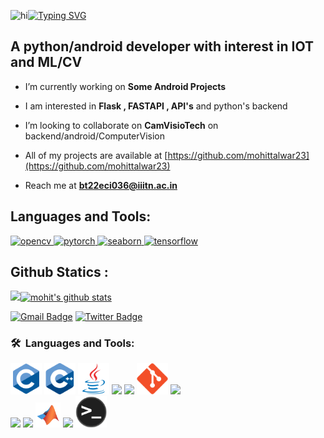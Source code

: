 <a href="https://git.io/typing-svg"><img src="https://readme-typing-svg.herokuapp.com?font=courier+new+&weight=450&size=30&duration=1000&pause=100&repeat=false&width=450&height=90&lines=Hello%2C++I%E2%80%99m+%40mohittalwar23" alt="Typing SVG" /></a> <img src="https://user-images.githubusercontent.com/1303154/88677602-1635ba80-d120-11ea-84d8-d263ba5fc3c0.gif" width="28px" alt="hi" align="left" >

## A python/android developer with interest in IOT and ML/CV

- I’m currently working on **Some Android Projects**

- I am interested in **Flask , FASTAPI , API's** and python's backend

- I’m looking to collaborate on **CamVisioTech** on backend/android/ComputerVision

- All of my projects are available at [https://github.com/mohittalwar23](https://github.com/mohittalwar23)

- Reach me at **bt22eci036@iiitn.ac.in**

<h2 align="left">Languages and Tools:</h2>
<a href="https://opencv.org/" target="_blank" rel="noreferrer"> <img src="https://www.vectorlogo.zone/logos/opencv/opencv-icon.svg" alt="opencv" width="40" height="40"/> </a> <a href="https://www.arduino.cc/" target="_blank" rel="noreferrer"> <img src="https://www.vectorlogo.zone/logos/arduino/arduino-ar21.svg" alt="pytorch" width="70" height="40"/> </a> <a href="https://developers.google.com/" target="_blank" rel="noreferrer"> <img src="https://www.vectorlogo.zone/logos/kotlinlang/kotlinlang-ar21.svg" alt="seaborn" width="80" height="40"/> </a> <a href="https://www.tensorflow.org" target="_blank" rel="noreferrer"> <img src="https://www.vectorlogo.zone/logos/tensorflow/tensorflow-icon.svg" alt="tensorflow" width="40" height="40"/> </a> </p>


## Github Statics :

<a href="https://github.com/mohittalwar23">
  <img align="left" src="https://github-readme-stats.vercel.app/api/top-langs/?username=mohittalwar23&theme=tokyonight" />
  </a>

<a href="https://github.com/mohittalwar23">
 <img align="center" src="https://github-readme-stats.vercel.app/api?username=mohittalwar23&show_icons=true&theme=tokyonight&line_height=27" alt="mohit's github stats"/>
</a>

[![Gmail Badge](https://img.shields.io/badge/-GMail-c14438?style=social&logo=Gmail&logoColor=red&link=mailto:bt22eci036@iiitn.ac.in)](mailto:bt22eci036@iiitn.ac.in)
[![Twitter Badge](http://img.shields.io/badge/-@mohittalwar23-1ca0f1?style=social&logo=twitter&logoColor=blue&link=https://twitter.com/its_ikD)](https://twitter.com/mohittalwar23)

### 🛠 &nbsp;Languages and Tools:

<code><img width="50" src="https://raw.githubusercontent.com/devicons/devicon/master/icons/c/c-original.svg"></code>
<code><img width="50" src="https://raw.githubusercontent.com/devicons/devicon/master/icons/cplusplus/cplusplus-original.svg"></code>
<code><img width="50" src="https://raw.githubusercontent.com/devicons/devicon/master/icons/java/java-original.svg"></code>
<code><img width="40" src="raw.githubusercontent.com/devicons/devicon/master/icons/python/python-original.svg"></code>
<code><img width="60" src="https://www.vectorlogo.zone/logos/opencv/opencv-icon.svg"></code>
<code><img width="50" src="https://raw.githubusercontent.com/devicons/devicon/master/icons/git/git-original.svg"></code>
<code><img width="70" src="https://www.vectorlogo.zone/logos/arduino/arduino-ar21.svg"></code>
<br/>
<code><img width="80" src="https://www.vectorlogo.zone/logos/kotlinlang/kotlinlang-ar21.svg"></code>
<code><img width="80" src="https://www.vectorlogo.zone/logos/pocoo_flask/pocoo_flask-ar21.svg"></code>
<code><img width="40" src="https://github.com/devicons/devicon/blob/master/icons/matlab/matlab-original.svg"></code>
<code><img width="40" src="https://www.vectorlogo.zone/logos/tensorflow/tensorflow-icon.svg"></code>
<code><img width="50" src="https://raw.githubusercontent.com/github/explore/80688e429a7d4ef2fca1e82350fe8e3517d3494d/topics/terminal/terminal.png"></code>



